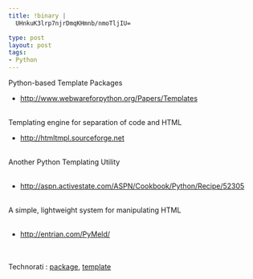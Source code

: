 ```yaml
--- 
title: !binary |
  UHnkuK3lrp7njrDmqKHmnb/nmoTljIU=

type: post
layout: post
tags: 
- Python
---
```

Python-based Template Packages<br /><ul><li><a href="http://www.webwareforpython.org/Papers/Templates">http://www.webwareforpython.org/Papers/Templates</a></li></ul><br />Templating engine for separation of code and HTML<br /><ul><li><a href="http://htmltmpl.sourceforge.net/">http://htmltmpl.sourceforge.net</a></li></ul><br />Another Python Templating Utility<br /><br /><ul><li><a href="http://aspn.activestate.com/ASPN/Cookbook/Python/Recipe/52305">http://aspn.activestate.com/ASPN/Cookbook/Python/Recipe/52305</a></li></ul><br />A simple, lightweight system for manipulating HTML<br /><br /><ul><li><a href="http://entrian.com/PyMeld/">http://entrian.com/PyMeld/</a></li></ul><br /><div>  <br />  <span><span>Technorati</span> : <a href="http://technorati.com/tag/package" rel="tag">package</a>, <a href="http://technorati.com/tag/template" rel="tag">template</a></span> </div>
